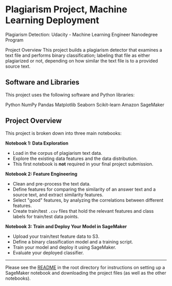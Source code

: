 # Plagiarism Project, Machine Learning Deployment

Plagiarism Detection: Udacity - Machine Learning Engineer Nanodegree Program

Project Overview
This project builds a plagiarism detector that examines a text file and performs binary classification; labeling that file as either plagiarized or not, depending on how similar the text file is to a provided source text.

## Software and Libraries

This project uses the following software and Python libraries:

Python
NumPy
Pandas
Matplotlib
Seaborn
Scikit-learn
Amazon SageMaker

## Project Overview

This project is broken down into three main notebooks:

**Notebook 1: Data Exploration**
* Load in the corpus of plagiarism text data.
* Explore the existing data features and the data distribution.
* This first notebook is **not** required in your final project submission.

**Notebook 2: Feature Engineering**

* Clean and pre-process the text data.
* Define features for comparing the similarity of an answer text and a source text, and extract similarity features.
* Select "good" features, by analyzing the correlations between different features.
* Create train/test `.csv` files that hold the relevant features and class labels for train/test data points.

**Notebook 3: Train and Deploy Your Model in SageMaker**

* Upload your train/test feature data to S3.
* Define a binary classification model and a training script.
* Train your model and deploy it using SageMaker.
* Evaluate your deployed classifier.

---

Please see the [README](https://github.com/udacity/ML_SageMaker_Studies/tree/master/README.md) in the root directory for instructions on setting up a SageMaker notebook and downloading the project files (as well as the other notebooks).

